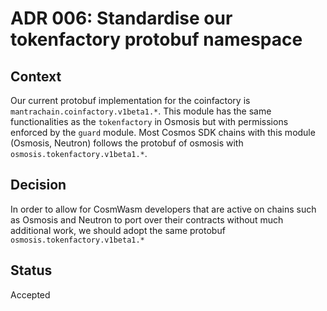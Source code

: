 # ADR 006: Standardise our tokenfactory protobuf namespace

## Context

Our current protobuf implementation for the coinfactory is `mantrachain.coinfactory.v1beta1.*`. This module has the same functionalities as the `tokenfactory` in Osmosis but with permissions enforced by the `guard` module. Most Cosmos SDK chains with this module (Osmosis, Neutron) follows the protobuf of osmosis with `osmosis.tokenfactory.v1beta1.*`.

## Decision

In order to allow for CosmWasm developers that are active on chains such as Osmosis and Neutron to port over their contracts without much additional work, we should adopt the same protobuf `osmosis.tokenfactory.v1beta1.*`

## Status

Accepted
